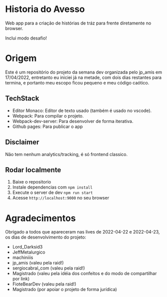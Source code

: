 # Historia do Avesso

Web app para a criação de histórias de tráz para frente diretamente no browser.

Inclui modo desafio!

# Origem

Este é um repositório do projeto da semana dev organizada pelo jp_amis em 17/04/2022, entretanto eu iniciei já na metade, com dois dias restantes para termina, e portanto meu escopo ficou pequeno e meu código caótico.

## TechStack

- Editor Monaco: Editor de texto usado (também é usado no vscode).
- Webpack: Para compilar o projeto.
- Webpack-dev-server: Para desenvolver de forma iterativa.
- Github pages: Para publicar o app

## Disclaimer

Não tem nenhum analytics/tracking, é só frontend classico.

## Rodar localmente

1. Baixe o repositorio
2. Instale dependencias com `npm install`
3. Execute o server de dev `npm run start`
4. Acesse `http://localhost:9000` no seu browser

# Agradecimentos

Obrigado a todos que apareceram nas lives de 2022-04-22 e 2022-04-23, os dias de desenvolvimento do projeto:

- Lord_Darksid3
- JeffMetalurgico
- machiniiis
- jp_amis (valeu pela raid!)
- sergiocabral_com (valeu pela raid!)
- Magistrado (valeu pela idéia dos confeitos e do modo de compartilhar por link)
- FioteBearDev (valeu pela raid!)
- Magistrado (por apoiar o projeto de forma jurídica)
